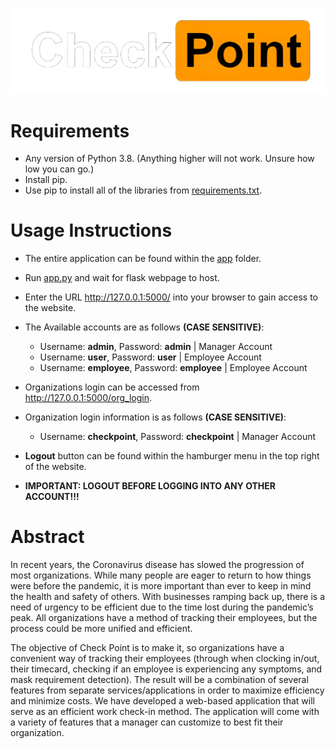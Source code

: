 ![CheckPoint](./app/static/images/icons/Checkpoint_Logo_Large.png)
# Requirements
- Any version of Python 3.8. (Anything higher will not work. Unsure how low you can go.)
- Install pip.
- Use pip to install all of the libraries from [requirements.txt](./requirements.txt).

# Usage Instructions
- The entire application can be found within the [app](./app) folder.
- Run [app.py](./app/app.py) and wait for flask webpage to host. 
- Enter the URL http://127.0.0.1:5000/ into your browser to gain access to the website.
- The Available accounts are as follows **(CASE SENSITIVE)**:
    - Username: **admin**, Password: **admin** | Manager Account
    - Username: **user**, Password: **user** | Employee Account
    - Username: **employee**, Password: **employee** | Employee Account

- Organizations login can be accessed from http://127.0.0.1:5000/org_login.
- Organization login information is as follows **(CASE SENSITIVE)**:
  - Username: **checkpoint**, Password: **checkpoint** | Manager Account
- **Logout** button can be found within the hamburger menu in the top right of the website. 
- **IMPORTANT: LOGOUT BEFORE LOGGING INTO ANY OTHER ACCOUNT!!!**
# Abstract
In recent years, the Coronavirus disease has slowed the progression of most organizations. While many people are eager to return to how things were before the pandemic, it is more important than ever to keep in mind the health and safety of others. With businesses ramping back up, there is a need of urgency to be efficient due to the time lost during the pandemic’s peak. All organizations have a method of tracking their employees, but the process could be more unified and efficient.​

The objective of Check Point is to make it, so organizations have a convenient way of tracking their employees (through when clocking in/out, their timecard, checking if an employee is experiencing any symptoms, and mask requirement detection). The result will be a combination of several features from separate services/applications in order to maximize efficiency and minimize costs. We have developed a web-based application that will serve as an efficient work check-in method. The application will come with a variety of features that a manager can customize to best fit their organization. ​